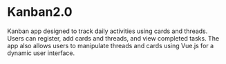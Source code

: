 # Kanban2.0
Kanban app designed to track daily activities using cards and threads. Users can register, add cards and threads, and view completed tasks. The app also allows users to manipulate threads and cards using Vue.js for a dynamic user interface.

